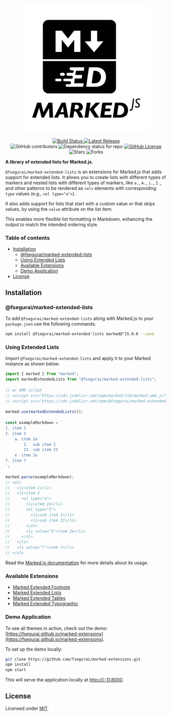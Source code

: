<p align="center">
  <img alt="Marked Extensions Logo" src="https://raw.githubusercontent.com/fsegurai/marked-extensions/main/demo/public/marked-extensions.svg">
</p>

<p align="center">
  <a href="https://github.com/fsegurai/marked-extensions/actions/workflows/release-library.yml">
      <img src="https://github.com/fsegurai/marked-extensions/actions/workflows/release-library.yml/badge.svg"
          alt="Build Status">
  </a>
  <a href="https://www.npmjs.org/package/@fsegurai/marked-extended-lists">
      <img src="https://img.shields.io/npm/v/@fsegurai/marked-extended-lists.svg"
          alt="Latest Release">
  </a>
  <br>
  <img alt="GitHub contributors" src="https://img.shields.io/github/contributors/fsegurai/marked-extensions">
  <img alt="Dependency status for repo" src="https://img.shields.io/librariesio/github/fsegurai/marked-extensions">
  <a href="https://opensource.org/licenses/MIT">
    <img alt="GitHub License" src="https://img.shields.io/github/license/fsegurai/marked-extensions">
  </a>
  <br>
  <img alt="Stars" src="https://img.shields.io/github/stars/fsegurai/marked-extensions?style=square&labelColor=343b41"/> 
  <img alt="Forks" src="https://img.shields.io/github/forks/fsegurai/marked-extensions?style=square&labelColor=343b41"/>
</p>

**A library of extended lists for Marked.js.**

`@fsegurai/marked-extended-lists` is an extensions for Marked.js that adds support for extended lists. It allows you to
create lists with different types of markers and nested lists with different types of markers, like `a.`, `A.`, `i.`,
`I.`, and other patterns to be rendered as `<ol>` elements with corresponding `type` values (e.g., `<ol type="a">`).

It also adds support for lists that start with a custom value or that skips values, by using the `value` attribute on
the list item.

This enables more flexible list formatting in Markdown, enhancing the output to match the intended ordering style.

### Table of contents

- [Installation](#installation)
    - [@fsegurai/marked-extended-lists](#fseguraimarked-extended-lists)
    - [Using Extended Lists](#using-extended-lists)
    - [Available Extensions](#available-extensions)
    - [Demo Application](#demo-application)
- [License](#license)

## Installation

### @fsegurai/marked-extended-lists

To add `@fsegurai/marked-extended-lists` along with Marked.js to your `package.json` use the following commands.

```bash
npm install @fsegurai/marked-extended-lists marked@^15.0.0 --save
```

### Using Extended Lists

Import `@fsegurai/marked-extended-lists` and apply it to your Marked instance as shown below.

```javascript
import { marked } from "marked";
import markedExtendedLists from "@fsegurai/marked-extended-lists";

// or UMD script
// <script src="https://cdn.jsdelivr.net/npm/marked/lib/marked.umd.js"></script>
// <script src="https://cdn.jsdelivr.net/npm/@fsegurai/marked-extended-lists/lib/index.umd.js"></script>

marked.use(markedExtendedLists());

const exampleMarkdown = `
1. item 1
2. item 2
    a. item 2a
        I.  sub item I
        II. sub item II
    e. item 2e
7. item 7
`;

marked.parse(exampleMarkdown);
// <ol>
//   <li>item 1</li>
//   <li>item 2
//     <ol type="a">
//       <li>item 2a</li>
//       <ol type="I">
//         <li>sub item I</li>
//         <li>sub item II</li>
//       </ol>
//       <li value="5">item 2e</li>
//     </ol>
//   </li>
//   <li value="7">item 7</li>
// </ol>
```

Read the [Marked.js documentation](https://marked.js.org/) for more details about its usage.

### Available Extensions

- [Marked Extended Footnote](https://github.com/fsegurai/marked-extensions/tree/main/packages/marked-extended-footnote)
- [Marked Extended Lists](https://github.com/fsegurai/marked-extensions/tree/main/packages/marked-extended-lists)
- [Marked Extended Tables](https://github.com/fsegurai/marked-extensions/tree/main/packages/marked-extended-tables)
- [Marked Extended Typographic](https://github.com/fsegurai/marked-extensions/tree/main/packages/marked-extended-footnote)

### Demo Application

To see all themes in action, check out the
demo: [https://fsegurai.github.io/marked-extensions](https://fsegurai.github.io/marked-extensions).

To set up the demo locally:

```bash
git clone https://github.com/fsegurai/marked-extensions.git
npm install
npm start
```

This will serve the application locally at [http://[::1]:8000](http://[::1]:8000).

## License

Licensed under [MIT](https://opensource.org/licenses/MIT).